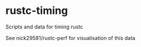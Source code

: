 # rustc-timing

Scripts and data for timing rustc

See nick29581/rustc-perf for visualisation of this data
